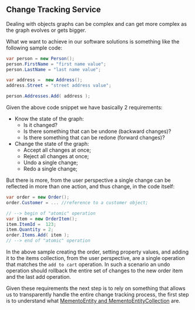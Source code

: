 ## Change Tracking Service

Dealing with objects graphs can be complex and can get more complex as the graph evolves or gets bigger.

What we want to achieve in our software solutions is something like the following sample code:

```csharp
var person = new Person();
person.FirstName = "first name value";
person.LastName = "last name value";

var address =  new Address();
address.Street = "street address value";

person.Addresses.Add( address );
```

Given the above code snippet we have basically 2 requirements:

* Know the state of the graph:
    * Is it changed?
    * Is there something that can be undone (backward changes)?
    * Is there something that can be redone (forward changes)?
* Change the state of the graph:
    * Accept all changes at once;
    * Reject all changes at once;
    * Undo a single change;
    * Redo a single change; 

But there is more, from the user perspective a single change can be reflected in more than one action, and thus change, in the code itself:

```csharp
var order = new Order();
order.Customer = ... //reference to a customer object;

// --> begin of "atomic" operation
var item = new OrderItem();
item.ItemId =  123;
item.Quantity = 2;
order.Items.Add( item );
// --> end of "atomic" operation
```

In the above sample creating the order, setting property values, and adding it to the items collection, from the user perspective, are a single operation that matches the `add to cart` operation. In such a scenario an undo operation should rollback the entire set of changes to the new order item and the last add operation. 

Given these requirements the next step is to rely on something that allows us to transparently handle the entire change tracking process, the first step is to understand what [MementoEntity and MementoEntityCollection](memento-entities.md) are.

